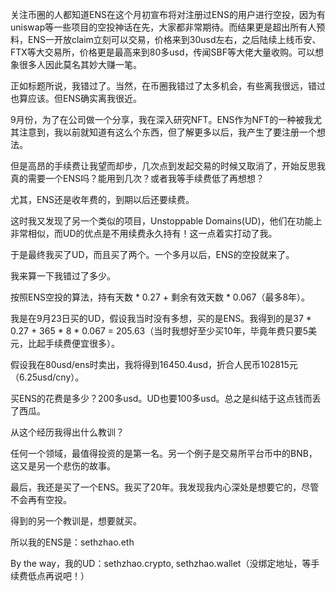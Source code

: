 关注币圈的人都知道ENS在这个月初宣布将对注册过ENS的用户进行空投，因为有uniswap等一些项目的空投神话在先，大家都非常期待。而结果更是超出所有人预料，ENS一开放claim立刻可以交易，价格来到30usd左右，之后陆续上线币安、FTX等大交易所，价格更是最高来到80多usd，传闻SBF等大佬大量收购。可以想象很多人因此莫名其妙大赚一笔。

正如标题所说，我错过了。当然，在币圈我错过了太多机会，有些离我很远，错过也算应该。但ENS确实离我很近。

9月份，为了在公司做一个分享，我在深入研究NFT。ENS作为NFT的一种被我尤其注意到，我以前就知道有这么个东西，但了解更多以后，我产生了要注册一个想法。

但是高昂的手续费让我望而却步，几次点到发起交易的时候又取消了，开始反思我真的需要一个ENS吗？能用到几次？或者我等手续费低了再想想？

尤其，ENS还是收年费的，到期以后还要续费。

这时我又发现了另一个类似的项目，Unstoppable Domains(UD)，他们在功能上非常相似，而UD的优点是不用续费永久持有！这一点着实打动了我。

于是最终我买了UD，而且买了两个。一个多月以后，ENS的空投就来了。

我来算一下我错过了多少。

按照ENS空投的算法，持有天数 * 0.27 + 剩余有效天数 * 0.067（最多8年）。

我是在9月23日买的UD，假设我当时没有多想，买的是ENS。我得到的是37 * 0.27 + 365 * 8 * 0.067 = 205.63（当时我想好至少买10年，毕竟年费只要5美元，比起手续费便宜很多）。

假设我在80usd/ens时卖出，我将得到16450.4usd，折合人民币102815元（6.25usd/cny）。

买ENS的花费是多少？200多usd。UD也要100多usd。总之是纠结于这点钱而丢了西瓜。

从这个经历我得出什么教训？

任何一个领域，最值得投资的是第一名。另一个例子是交易所平台币中的BNB，这又是另一个悲伤的故事。

最后，我还是买了一个ENS。我买了20年。我发现我内心深处是想要它的，尽管不会再有空投。

得到的另一个教训是，想要就买。

所以我的ENS是：sethzhao.eth

By the way，我的UD：sethzhao.crypto, sethzhao.wallet（没绑定地址，等手续费低点再说吧！）
